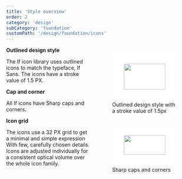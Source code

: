 ```yaml
---
title: 'Style overview'
order: 2
category: 'design'
subCategory: 'foundation'
customPath: '/design/foundation/icons'
---
```


<div class="if text layout columns">
  <div class="if text body">
<strong class="if">Outlined design style</strong>
<p>The If icon library uses outlined icons to match the typeface, If Sans. The icons have a stroke value of 1.5 PX.</p>
<strong class="if">Cap and corner</strong>
<p>All If icons have Sharp caps and corners. </p>
<strong class="if">Icon grid</strong>
<p>The icons use a 32 PX grid to get a minimal and simple expression With few, carefully chosen details. Icons are adjusted individually for a consistent optical volume over the whole icon family.</p>
</div>
<div class="if text body" style="display:grid; grid-gap: 2rem; grid-template-columns: repeat(auto-fit, minmax(16rem, 1fr));">
<figure class="sg" style="max-width: none; background-color: transparent;">
  <img class="sg" src="/images/icons-style-overview-1.png" style="width: 100%;padding:2rem;background-color:#fff;box-sizing: border-box;margin: 0;">
  <figcaption>
  Outlined design style with a stroke value of 1.5px
  </figcaption>
</figure>
<figure class="sg" style="max-width: none; background-color:transparent;">
  <img class="sg" src="/images/icons-style-overview-2.png" style="width: 100%;padding:2rem;background-color:#fff;box-sizing: border-box;margin: 0;">
  <figcaption>
  Sharp caps and corners
  </figcaption>
</figure>
</div>
</div>
